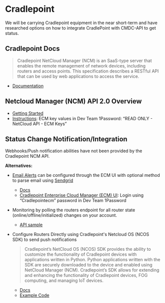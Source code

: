 # Cradlepoint

We will be carrying Cradlepoint equipment in the near short-term and have researched options on how to integrate CradlePoint with CMDC-API to get status.

## Cradlepoint Docs

> Cradlepoint NetCloud Manager (NCM) is an SaaS-type server that enables the remote management of network devices, including routers and access points. This specification describes a RESTful API that can be used by web applications to access the service.

- [Documentation](https://developer.cradlepoint.com/documentation)

## Netcloud Manager (NCM) API 2.0 Overview

- [Getting Started](https://developer.cradlepoint.com/)
- [Instructions](https://customer.cradlepoint.com/s/article/NCM-APIv2-Overview): ECM key values in Dev Team 1Password: “READ ONLY - NetCloud API - ECM Keys”

## Status Change Notification/Integration

Webhooks/Push notification abilities have not been provided by the Cradlepoint NCM API.

**Alternatives:**

- [Email Alerts](https://www.cradlepointecm.com/ecm.html#logs/alert_log) can be configured through the ECM UI with optional method to parse email using [Sendgrid](https://sendgrid.com/docs/API_Reference/Parse_Webhook/inbound_email.html)

  - [Docs](https://customer.cradlepoint.com/s/article/Alerting-and-Reporting-with-NCM)
  - [Cradlepoint Enterprise Cloud Manager (ECM) UI](https://www.cradlepointecm.com/ecm.html#devices/routers): Login using “Cradlepointecm” password in Dev Team 1Password

- Monitoring by polling the routers endpoint for all router state (online/offline/initialized)
  changes on your account.

  - [API sample](https://github.com/cradlepoint/api-samples/blob/master/monitoring/samples/router_online_offline.py)

- Configure Routers Directly using Cradlepoint's Netcloud OS (NCOS SDK) to send push notifications

  > Cradlepoint’s NetCloud OS (NCOS) SDK provides the ability to customize the functionality of Cradlepoint devices with applications written in Python. Python applications written with the SDK are securely downloaded to the device and enabled using NetCloud Manager (NCM). Cradlepoint’s SDK allows for extending and enhancing the functionality of Cradlepoint devices, FOG computing, and managing IoT devices.

  - [Docs](https://customer.cradlepoint.com/s/article/NCOS-SDK-v3)
  - [Example Code](https://github.com/cradlepoint/sdk-samples/blob/master/app_template_csclient/csclient.py)
